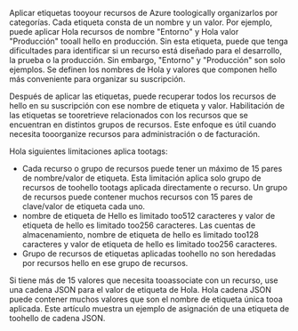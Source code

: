 Aplicar etiquetas tooyour recursos de Azure toologically organizarlos por categorías. Cada etiqueta consta de un nombre y un valor. Por ejemplo, puede aplicar Hola recursos de nombre "Entorno" y Hola valor "Producción" tooall hello en producción. Sin esta etiqueta, puede que tenga dificultades para identificar si un recurso está diseñado para el desarrollo, la prueba o la producción. Sin embargo, "Entorno" y "Producción" son solo ejemplos. Se definen los nombres de Hola y valores que componen hello más conveniente para organizar su suscripción.

Después de aplicar las etiquetas, puede recuperar todos los recursos de hello en su suscripción con ese nombre de etiqueta y valor. Habilitación de las etiquetas se tooretrieve relacionados con los recursos que se encuentran en distintos grupos de recursos. Este enfoque es útil cuando necesita tooorganize recursos para administración o de facturación.

Hola siguientes limitaciones aplica tootags:

* Cada recurso o grupo de recursos puede tener un máximo de 15 pares de nombre/valor de etiqueta. Esta limitación aplica solo grupo de recursos de toohello tootags aplicada directamente o recurso. Un grupo de recursos puede contener muchos recursos con 15 pares de clave/valor de etiqueta cada uno. 
* nombre de etiqueta de Hello es limitado too512 caracteres y valor de etiqueta de hello es limitado too256 caracteres. Las cuentas de almacenamiento, nombre de etiqueta de hello es limitado too128 caracteres y valor de etiqueta de hello es limitado too256 caracteres.
* Grupo de recursos de etiquetas aplicadas toohello no son heredadas por recursos hello en ese grupo de recursos. 

Si tiene más de 15 valores que necesita tooassociate con un recurso, use una cadena JSON para el valor de etiqueta de Hola. Hola cadena JSON puede contener muchos valores que son el nombre de etiqueta única tooa aplicada. Este artículo muestra un ejemplo de asignación de una etiqueta de toohello de cadena JSON.
